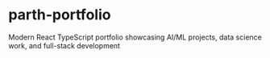 # parth-portfolio
Modern React TypeScript portfolio showcasing AI/ML projects, data science work, and full-stack development

